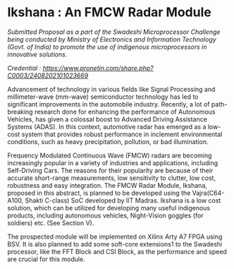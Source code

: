 
# Ikshana : An FMCW Radar Module


_Submitted Proposal as a part of the Swadeshi Microprocessor Challenge being conducted by Ministry of Electronics and Information Technology (Govt. of India) to promote the use of indigenous microprocessors in innovative solutions._

_Credential : https://www.pronetin.com/share.php?C0003/2408202101023669_


Advancement of technology in various fields like Signal Processing and millimeter-wave (mm-wave) semiconductor technology has led to significant improvements in the automobile industry. Recently, a lot of path-breaking research done for enhancing the performance of Autonomous Vehicles, has given a colossal boost to Advanced Driving Assistance Systems (ADAS). In this context, automotive radar has emerged as a low-cost system that provides robust performance in inclement environmental conditions, such as heavy precipitation, pollution, or bad illumination.


Frequency Modulated Continuous Wave (FMCW) radars are becoming increasingly popular in a variety of industries and applications, including Self-Driving Cars. The reasons for their popularity are because of their accurate short-range measurements, low sensitivity to clutter, low cost, robustness and easy integration. The FMCW Radar Module, Ikshana, proposed in this abstract, is planned to be developed using the Vajra(C64-A100, Shakti C-class) SoC developed by IIT Madras. Ikshana is a low cost solution, which can be utilized for developing many useful indigenous products, including autonomous vehicles, Night-Vision goggles (for soldiers) etc. (See Section V).


The prospected module will be implemented on Xilinx Arty A7 FPGA using BSV. It is also planned to add some soft-core extensions1 to the Swadeshi processor, like the FFT Block and CSI Block, as the performance and speed are crucial for this module.
